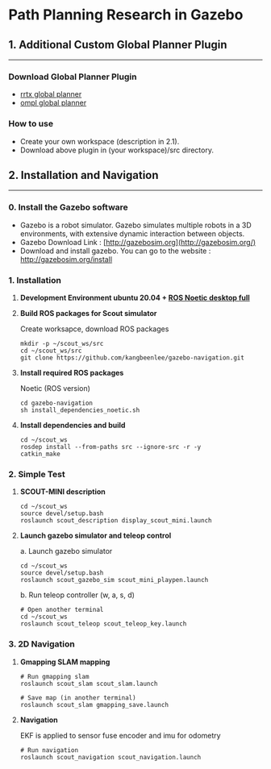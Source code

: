 # Path Planning Research in Gazebo

## 1. Additional Custom Global Planner Plugin
---
### Download Global Planner Plugin

* [rrtx global planner](https://github.com/kangbeenlee/rrtx_global_planner.git)
* [ompl global planner](https://github.com/kangbeenlee/ompl_global_planner.git)

### How to use

* Create your own workspace (description in 2.1).
* Download above plugin in (your workspace)/src directory.

## 2. Installation and Navigation
---
### 0. Install the Gazebo software

* Gazebo is a robot simulator. Gazebo simulates multiple robots in a 3D environments, with extensive dynamic interaction between objects.
* Gazebo Download Link : [http://gazebosim.org](http://gazebosim.org/)
* Download and install gazebo. You can go to the website : http://gazebosim.org/install

### 1. Installation

1. **Development Environment ubuntu 20.04 + [ROS Noetic desktop full](http://wiki.ros.org/noetic/Installation/Ubuntu)**

2. **Build ROS packages for Scout simulator**
    
    Create worksapce, download ROS packages
    ```
    mkdir -p ~/scout_ws/src
    cd ~/scout_ws/src
    git clone https://github.com/kangbeenlee/gazebo-navigation.git
    ```

3.  **Install required ROS packages**
    
    Noetic (ROS version)
    ```
    cd gazebo-navigation
    sh install_dependencies_noetic.sh
    ```

4. **Install dependencies and build**
    ```
    cd ~/scout_ws
    rosdep install --from-paths src --ignore-src -r -y
    catkin_make
    ```

### 2. Simple Test

1. **SCOUT-MINI description**

    ```
    cd ~/scout_ws
    source devel/setup.bash
    roslaunch scout_description display_scout_mini.launch 
    ```

2. **Launch gazebo simulator and teleop control**
    
    a. Launch gazebo simulator
    ```
    cd ~/scout_ws
    source devel/setup.bash
    roslaunch scout_gazebo_sim scout_mini_playpen.launch
    ```

    b. Run teleop controller (w, a, s, d)
        
    ```
    # Open another terminal
    cd ~/scout_ws
    roslaunch scout_teleop scout_teleop_key.launch 
    ```

### 3. 2D Navigation

1. **Gmapping SLAM mapping**
    
    ```
    # Run gmapping slam
    roslaunch scout_slam scout_slam.launch
    ```
    ```
    # Save map (in another terminal)
    roslaunch scout_slam gmapping_save.launch
    ```

2. **Navigation**

    EKF is applied to sensor fuse encoder and imu for odometry

    ```
    # Run navigation
    roslaunch scout_navigation scout_navigation.launch
    ```